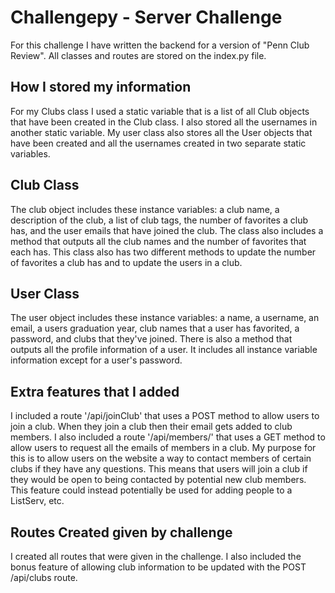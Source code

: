 # Challengepy - Server Challenge

For this challenge I have written the backend for a version of "Penn Club Review". All classes and routes are stored on the index.py file.

## How I stored my information

For my Clubs class I used a static variable that is a list of all Club objects that have been created in the Club class. I also stored all the usernames in another static variable. My user class also stores all the User objects that have been created and all the usernames created in two separate static variables.

## Club Class
The club object includes these instance variables: a club name, a description of the club, a list of club tags, the number of favorites a club has, and the user emails that have joined the club. The class also includes a method that outputs all the club names and the number of favorites that each has. This class also has two different methods to update the number of favorites a club has and to update the users in a club.

## User Class
The user object includes these instance variables: a name, a username, an email, a users graduation year, club names that a user has favorited, a password, and clubs that they've joined. There is also a method that outputs all the profile information of a user. It includes all instance variable information except for a user's password.

## Extra features that I added
I included a route '/api/joinClub' that uses a POST method to allow users to join a club. When they join a club then their email gets added to club members. I also included a route '/api/members/<club>' that uses a GET method to allow users to request all the emails of members in a club. My purpose for this is to allow users on the website a way to contact members of certain clubs if they have any questions. This means that users will join a club if they would be open to being contacted by potential new club members. This feature could instead potentially be used for adding people to a ListServ, etc. 
  
## Routes Created given by challenge
I created all routes that were given in the challenge. I also included the bonus feature of allowing club information to be updated with the POST /api/clubs route.
